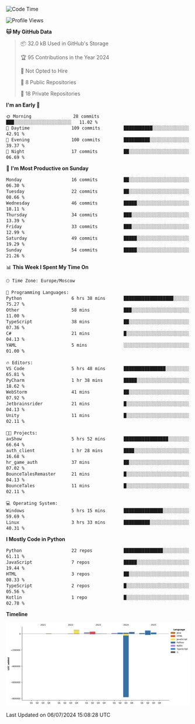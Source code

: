 <!--START_SECTION:waka-->
![Code Time](http://img.shields.io/badge/Code%20Time-390%20hrs%2011%20mins-blue)

![Profile Views](http://img.shields.io/badge/Profile%20Views-0-blue)

**🐱 My GitHub Data** 

> 📦 32.0 kB Used in GitHub's Storage 
 > 
> 🏆 95 Contributions in the Year 2024
 > 
> 🚫 Not Opted to Hire
 > 
> 📜 8 Public Repositories 
 > 
> 🔑 18 Private Repositories 
 > 
**I'm an Early 🐤** 

```text
🌞 Morning                28 commits          ███░░░░░░░░░░░░░░░░░░░░░░   11.02 % 
🌆 Daytime                109 commits         ███████████░░░░░░░░░░░░░░   42.91 % 
🌃 Evening                100 commits         ██████████░░░░░░░░░░░░░░░   39.37 % 
🌙 Night                  17 commits          ██░░░░░░░░░░░░░░░░░░░░░░░   06.69 % 
```
📅 **I'm Most Productive on Sunday** 

```text
Monday                   16 commits          ██░░░░░░░░░░░░░░░░░░░░░░░   06.30 % 
Tuesday                  22 commits          ██░░░░░░░░░░░░░░░░░░░░░░░   08.66 % 
Wednesday                46 commits          █████░░░░░░░░░░░░░░░░░░░░   18.11 % 
Thursday                 34 commits          ███░░░░░░░░░░░░░░░░░░░░░░   13.39 % 
Friday                   33 commits          ███░░░░░░░░░░░░░░░░░░░░░░   12.99 % 
Saturday                 49 commits          █████░░░░░░░░░░░░░░░░░░░░   19.29 % 
Sunday                   54 commits          █████░░░░░░░░░░░░░░░░░░░░   21.26 % 
```


📊 **This Week I Spent My Time On** 

```text
🕑︎ Time Zone: Europe/Moscow

💬 Programming Languages: 
Python                   6 hrs 38 mins       ███████████████████░░░░░░   75.27 % 
Other                    58 mins             ███░░░░░░░░░░░░░░░░░░░░░░   11.00 % 
TypeScript               38 mins             ██░░░░░░░░░░░░░░░░░░░░░░░   07.36 % 
C#                       21 mins             █░░░░░░░░░░░░░░░░░░░░░░░░   04.13 % 
YAML                     5 mins              ░░░░░░░░░░░░░░░░░░░░░░░░░   01.00 % 

🔥 Editors: 
VS Code                  5 hrs 48 mins       ████████████████░░░░░░░░░   65.81 % 
PyCharm                  1 hr 38 mins        █████░░░░░░░░░░░░░░░░░░░░   18.62 % 
WebStorm                 41 mins             ██░░░░░░░░░░░░░░░░░░░░░░░   07.92 % 
Jetbrainsrider           21 mins             █░░░░░░░░░░░░░░░░░░░░░░░░   04.13 % 
Unity                    11 mins             █░░░░░░░░░░░░░░░░░░░░░░░░   02.11 % 

🐱‍💻 Projects: 
axShow                   5 hrs 52 mins       █████████████████░░░░░░░░   66.64 % 
auth_client              1 hr 28 mins        ████░░░░░░░░░░░░░░░░░░░░░   16.68 % 
hr_game_auth             37 mins             ██░░░░░░░░░░░░░░░░░░░░░░░   07.02 % 
BounceTalesRemaster      21 mins             █░░░░░░░░░░░░░░░░░░░░░░░░   04.13 % 
BounceTales              11 mins             █░░░░░░░░░░░░░░░░░░░░░░░░   02.11 % 

💻 Operating System: 
Windows                  5 hrs 15 mins       ███████████████░░░░░░░░░░   59.69 % 
Linux                    3 hrs 33 mins       ██████████░░░░░░░░░░░░░░░   40.31 % 
```

**I Mostly Code in Python** 

```text
Python                   22 repos            ███████████████░░░░░░░░░░   61.11 % 
JavaScript               7 repos             █████░░░░░░░░░░░░░░░░░░░░   19.44 % 
HTML                     3 repos             ██░░░░░░░░░░░░░░░░░░░░░░░   08.33 % 
TypeScript               2 repos             █░░░░░░░░░░░░░░░░░░░░░░░░   05.56 % 
Kotlin                   1 repo              █░░░░░░░░░░░░░░░░░░░░░░░░   02.78 % 
```



**Timeline**

![Lines of Code chart](https://raw.githubusercontent.com/adlemx/adlemx/main/assets/bar_graph.png)


 Last Updated on 06/07/2024 15:08:28 UTC
<!--END_SECTION:waka-->
